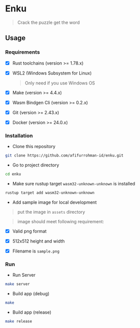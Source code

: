 # Enku
> Crack the puzzle get the word

## Usage

### Requirements
- [x] Rust toolchains (version >= 1.78.x)
- [x] WSL2 (Windows Subsystem for Linux)
  > Only need if you use Windows OS
- [x] Make (version >= 4.4.x)
- [x] Wasm Bindgen Cli (version >= 0.2.x)
- [x] Git (version >= 2.43.x)
- [x] Docker (version >= 24.0.x)


### Installation

- Clone this repository

```sh
git clone https://github.com/afifurrohman-id/enku.git
```

- Go to project directory

```sh
cd enku
```

- Make sure rustup target `wasm32-unknown-unknown` is installed
```sh
rustup target add wasm32-unknown-unknown
```

- Add sample image for local development
> put the image in `assets` directory

> image should meet following requirement:

- [x] Valid png format
- [x] 512x512 height and width
- [x] Filename is `sample.png`


### Run

- Run Server

```sh
make server
```

- Build app (debug)

```sh
make
```

- Build app (release)
```sh
make release
```
